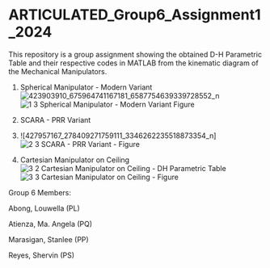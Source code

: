 # ARTICULATED_Group6_Assignment1_2024

This repository is a group assignment showing the obtained D-H Parametric Table and their respective codes in MATLAB from the kinematic diagram of the Mechanical Manipulators.

1. Spherical Manipulator - Modern Variant
   ![423903910_675964741167181_6587754639339728552_n](https://github.com/stnll/ARTICULATED_Group6_Assignment1_2024/assets/157665975/e14cee15-17e7-4643-9f3e-8efa96fadacc)
   ![1 3 Spherical Manipulator - Modern Variant Figure](https://github.com/stnll/ARTICULATED_Group6_Assignment1_2024/assets/157665975/6dd3af94-3e3d-4d49-b87d-69e3517e8b44)

3. SCARA - PRR Variant
4. ![427957167_278409271759111_3346262235518873354_n]
   ![2 3 SCARA - PRR Variant - Figure](https://github.com/stnll/ARTICULATED_Group6_Assignment1_2024/assets/157665975/a8ddde35-9e35-4a14-b6b5-8e9d61b9723e)

5. Cartesian Manipulator on Ceiling
![3 2 Cartesian Manipulator on Ceiling - DH Parametric Table](https://github.com/stnll/ARTICULATED_Group6_Assignment1_2024/assets/157665975/5849cd5f-9580-4a55-9b4c-c4d63892098d)
![3 3 Cartesian Manipulator on Ceiling - Figure](https://github.com/stnll/ARTICULATED_Group6_Assignment1_2024/assets/157665975/cd14ebd4-7f73-4ca0-9fbb-afb18157f710)

Group 6 Members:

Abong, Louwella (PL)

Atienza, Ma. Angela (PQ)

Marasigan, Stanlee (PP)

Reyes, Shervin (PS)
